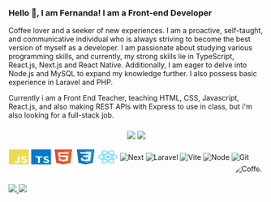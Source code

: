 ### Hello 👋, I am Fernanda! I am a Front-end Developer

Coffee lover and a seeker of new experiences. I am a proactive, self-taught, and communicative individual who is always striving to become the best version of myself as a developer. I am passionate about studying various programming skills, and currently, my strong skills lie in TypeScript, React.js, Next.js and React Native. Additionally, I am eager to delve into Node.js and MySQL to expand my knowledge further. I also possess basic experience in Laravel and PHP. 


Currently i am a Front End Teacher, teaching HTML, CSS, Javascript, React.js, and also making REST APIs with Express to use in class, but i'm also looking for a full-stack job.


###
<div align="center">
<img height="150em" src="https://github-readme-stats.vercel.app/api?username=fernanda-rabacal&count_private=true&show_icons=true&&theme=radical" />
 <img height="150em" src="https://github-readme-stats.vercel.app/api/top-langs/?username=fernanda-rabacal&layout=compact&theme=radical"/>
</div>

<div style="display: inline_block"><br>
  <img align="center" alt="JS" height="30" width="40" src="https://raw.githubusercontent.com/devicons/devicon/master/icons/javascript/javascript-plain.svg">
  <img align="center" alt="HTML" height="30" width="40" src="https://raw.githubusercontent.com/devicons/devicon/1119b9f84c0290e0f0b38982099a2bd027a48bf1/icons/typescript/typescript-plain.svg">
  <img align="center" alt="HTML" height="30" width="40" src="https://raw.githubusercontent.com/devicons/devicon/master/icons/html5/html5-original.svg">
  <img align="center" alt="CSS" height="30" width="40" src="https://raw.githubusercontent.com/devicons/devicon/master/icons/css3/css3-original.svg">
  <img align="center" alt="Rafa-React" height="30" width="40" src="https://raw.githubusercontent.com/devicons/devicon/master/icons/react/react-original.svg">
  <img align="center" alt="Next" height="30" width="40" src="https://devicons.railway.app/i/nextjs-dark.svg">
 <img align="center" alt="Laravel" height="30" width="40" src="https://camo.githubusercontent.com/63f8942041c20acd922fef42fac8afe7bcbb3c8160eb211b46770f3d0fd0bd05/68747470733a2f2f6564656e742e6769746875622e696f2f537570657254696e7949636f6e732f696d616765732f7376672f6c61726176656c2e737667">
 <img align="center" alt="Vite" height="30" width="40" src="https://devicons.railway.app/i/vitejs.svg">
 <img align="center" alt="Node" height="30" width="40" src="https://devicons.railway.app/i/nodejs.svg">
 <img align="center" alt="Git" height="30" width="40" src="https://devicons.railway.app/i/git.svg">
 
 
  <img align="right" alt="Coffee" height="150" style="border-radius:50px;" src="https://i.pinimg.com/originals/aa/95/01/aa9501df489c885cce3f31b0fc6234ef.png">
</div>

#
<div>
  <a href="https://www.linkedin.com/in/fernanda-rabacal/" target="_blank">
   <img src="https://img.shields.io/badge/LinkedIn-0077B5?style=for-the-badge&logo=linkedin&logoColor=white" /> 
  </a>  
  <a href="mailto:nandarabacal02@hotmail.com" target="_blank">
    <img src="https://img.shields.io/badge/Gmail-D14836?style=for-the-badge&logo=gmail&logoColor=white" />
  </a>
</div>
